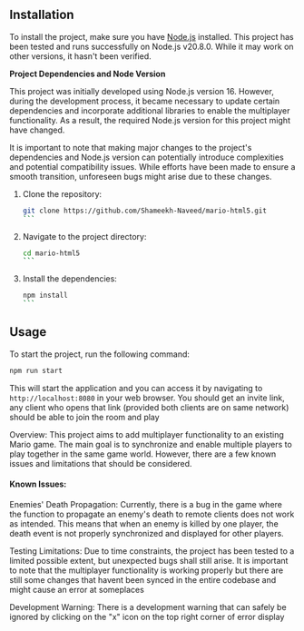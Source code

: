 ## Installation

To install the project, make sure you have [Node.js](https://nodejs.org/) installed. This project has been tested and runs successfully on Node.js v20.8.0. While it may work on other versions, it hasn't been verified.

**Project Dependencies and Node Version**

This project was initially developed using Node.js version 16. However, during the development process, it became necessary to update certain dependencies and incorporate additional libraries to enable the multiplayer functionality. As a result, the required Node.js version for this project might have changed.

It is important to note that making major changes to the project's dependencies and Node.js version can potentially introduce complexities and potential compatibility issues. While efforts have been made to ensure a smooth transition, unforeseen bugs might arise due to these changes.

1. Clone the repository:

   ````bash
   git clone https://github.com/Shameekh-Naveed/mario-html5.git
   ```

2. Navigate to the project directory:

   ````bash
   cd mario-html5
   ```

3. Install the dependencies:

   ````bash
   npm install
   ```

## Usage

To start the project, run the following command:

```bash
npm run start
```

This will start the application and you can access it by navigating to `http://localhost:8080` in your web browser.
You should get an invite link, any client who opens that link (provided both clients are on same network) should be able to join the room and play 


Overview:
This project aims to add multiplayer functionality to an existing Mario game. The main goal is to synchronize and enable multiple players to play together in the same game world. However, there are a few known issues and limitations that should be considered.

#### Known Issues:

Enemies' Death Propagation: Currently, there is a bug in the game where the function to propagate an enemy's death to remote clients does not work as intended. This means that when an enemy is killed by one player, the death event is not properly synchronized and displayed for other players.

Testing Limitations:
Due to time constraints, the project has been tested to a limited possible extent, but unexpected bugs shall still arise. It is important to note that the multiplayer functionality is working properly but there are still some changes that havent been synced in the entire codebase and might cause an error at someplaces

Development Warning:
There is a development warning that can safely be ignored by clicking on the "x" icon on the top right corner of error display
